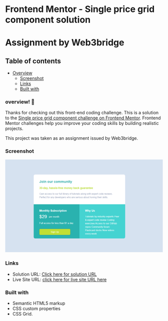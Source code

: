 # Frontend Mentor - Single price grid component solution
# Assignment by Web3bridge 

## Table of contents

- [Overview](#overview)
  - [Screenshot](#screenshot)
  - [Links](#links)
  - [Built with](#built-with)

### overview! 👋
Thanks for checking out this front-end coding challenge.
This is a solution to the [Single price grid component challenge on Frontend Mentor](https://www.frontendmentor.io/challenges/single-price-grid-component-5ce41129d0ff452fec5abbbc). Frontend Mentor challenges help you improve your coding skills by building realistic projects.  

This project was taken as an assignment issued by Web3bridge.

### Screenshot

![Design previev for this project](./images/Capture.PNG)


### Links

- Solution URL: [Click here for solution URL](https://github.com/Nonnyjoe/Single-price-grid)
- Live Site URL: [click here for live site URL here](https://nonnyjoe.github.io/Single-price-grid/)

### Built with

- Semantic HTML5 markup
- CSS custom properties
- CSS Grid.
